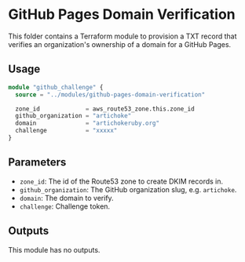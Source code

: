 # GitHub Pages Domain Verification

This folder contains a Terraform module to provision a TXT record that verifies
an organization's ownership of a domain for a GitHub Pages.

## Usage

```terraform
module "github_challenge" {
  source = "../modules/github-pages-domain-verification"

  zone_id             = aws_route53_zone.this.zone_id
  github_organization = "artichoke"
  domain              = "artichokeruby.org"
  challenge           = "xxxxx"
}
```

## Parameters

- `zone_id`: The id of the Route53 zone to create DKIM records in.
- `github_organization`: The GitHub organization slug, e.g. `artichoke`.
- `domain`: The domain to verify.
- `challenge`: Challenge token.

## Outputs

This module has no outputs.
